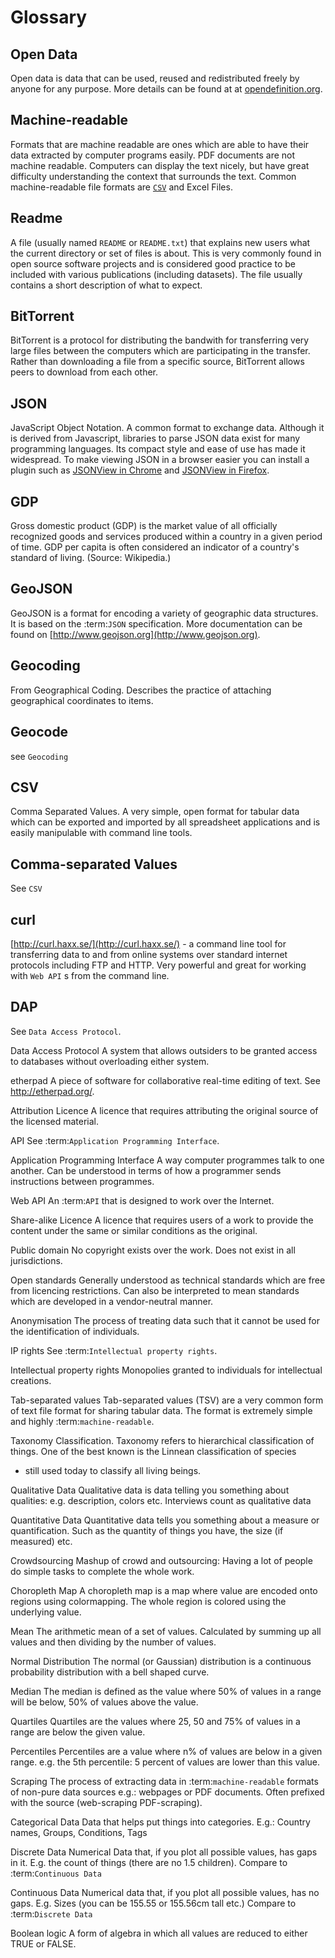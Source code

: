 
Glossary
========

Open Data
---------

Open data is data that can be used, reused and redistributed freely by anyone for any purpose. More details can be found at at [opendefinition.org](http://www.opendefinition.org/).

Machine-readable
----------------
Formats that are machine readable are ones which are able to have their data extracted by computer programs easily. PDF documents are not machine readable. Computers can display the text nicely, but have great difficulty understanding the context that surrounds the text. Common machine-readable file formats are [`CSV`]() and Excel Files.

Readme
------
A file (usually named ``README`` or ``README.txt``) that explains new users what the current directory or set of files is about. This is very commonly found in open source software projects and is considered good practice to be included with various publications (including datasets).
The file usually contains a short description of what to expect.

BitTorrent
----------
BitTorrent is a protocol for distributing the bandwith for  transferring very large files between the computers which are participating in the transfer. Rather than downloading a file  from a specific source, BitTorrent allows peers to download from each other.

JSON
----
JavaScript Object Notation. A common format to exchange data. Although it is derived from Javascript, libraries to parse JSON data exist for many programming languages. Its compact style and ease of use has made it widespread. To make viewing JSON in a browser easier you can install a plugin such as [JSONView in Chrome](https://chrome.google.com/webstore/detail/jsonview/chklaanhfefbnpoihckbnefhakgolnmc)
and [JSONView in Firefox](https://addons.mozilla.org/en-us/firefox/addon/jsonview/).

GDP
---
Gross domestic product (GDP) is the market value of all officially recognized goods and services produced within a country in a given period of time. GDP per capita is often considered an indicator of a country's standard of living. (Source: Wikipedia.)

GeoJSON
-------
GeoJSON is a format for encoding a variety of geographic data structures. It is based on the :term:`JSON` specification. More documentation can be found on [http://www.geojson.org](http://www.geojson.org).

Geocoding
---------
From Geographical Coding. Describes the practice of attaching geographical coordinates to items.

Geocode
-------
see `Geocoding`

CSV
---
Comma Separated Values. A very simple, open format for tabular data which can be exported and imported by all spreadsheet applications and is easily manipulable with command line tools.

Comma-separated Values
----------------------
See `CSV`

curl
-----
[http://curl.haxx.se/](http://curl.haxx.se/) - a command line tool for transferring data to and from online systems over standard internet protocols including FTP and HTTP. Very powerful and great for working with `Web API` s from the command line.

DAP
---
See `Data Access Protocol`.

Data Access Protocol
A system that allows outsiders to be granted access to databases 
without overloading either system.

etherpad
A piece of software for collaborative real-time editing of text. See
http://etherpad.org/.

Attribution Licence
A licence that requires attributing the original source
of the licensed material.

API
See :term:`Application Programming Interface`.

Application Programming Interface
A way computer programmes talk to one another. Can be understood
in terms of how a programmer sends instructions between programmes.

Web API
An :term:`API` that is designed to work over the Internet.

Share-alike Licence
A licence that requires users of a work to provide the content 
under the same or similar conditions as the original.

Public domain
No copyright exists over the work. Does not exist in all 
jurisdictions.

Open standards
Generally understood as technical standards which are free from 
licencing restrictions. Can also be interpreted to mean standards 
which are developed in a vendor-neutral manner.

Anonymisation
The process of treating data such that it cannot be used for the 
identification of individuals.

IP rights
See :term:`Intellectual property rights`.

Intellectual property rights
Monopolies granted to individuals for intellectual creations.

Tab-separated values
Tab-separated values (TSV) are a very common form of text file
format for sharing tabular data. The format is extremely simple
and highly :term:`machine-readable`.

Taxonomy
Classification. Taxonomy refers to hierarchical classification of
things. One of the best known is the Linnean classification of species
- still used today to classify all living beings.

Qualitative Data
Qualitative data is data telling you something about qualities: e.g.
description, colors etc. Interviews count as qualitative data

Quantitative Data
Quantitative data tells you something about a measure or
quantification. Such as the quantity of things you have, the size (if
measured) etc.

Crowdsourcing
Mashup of crowd and outsourcing: Having a lot of people do simple
tasks to complete the whole work.

Choropleth Map
A choropleth map is a map where value are encoded onto regions using
colormapping. The whole region is colored using the underlying value.

Mean
The arithmetic mean of a set of values. Calculated by summing up all
values and then dividing by the number of values.

Normal Distribution
The normal (or Gaussian) distribution is a continuous probability
distribution with a bell shaped curve. 

Median
The median is defined as the value where 50% of values in a range will
be below, 50% of values above the value. 

Quartiles
Quartiles are the values where 25, 50 and 75% of values in a range are
below the given value. 

Percentiles
Percentiles are a value where n% of values are below in a given range.
e.g. the 5th percentile: 5 percent of values are lower than this value.

Scraping
The process of extracting data in :term:`machine-readable` formats of
non-pure data sources e.g.: webpages or PDF documents. Often prefixed
with the source (web-scraping PDF-scraping).

Categorical Data
Data that helps put things into categories. E.g.: Country names, Groups,
Conditions, Tags

Discrete Data
Numerical Data that, if you plot all possible values, has gaps in it.
E.g. the count of things (there are no 1.5 children). Compare to
:term:`Continuous Data`

Continuous Data
Numerical data that, if you plot all possible values, has no gaps. E.g.
Sizes (you can be 155.55 or 155.56cm tall etc.) Compare to
:term:`Discrete Data`

Boolean logic
A form of algebra in which all values are reduced to either TRUE or FALSE.
